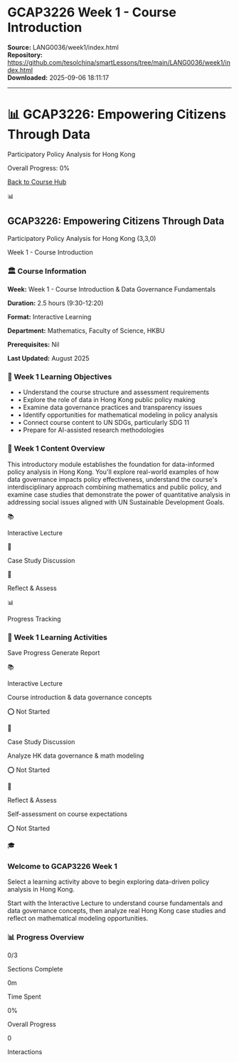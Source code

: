 # GCAP3226 Week 1 - Course Introduction

**Source:** LANG0036/week1/index.html  
**Repository:** https://github.com/tesolchina/smartLessons/tree/main/LANG0036/week1/index.html  
**Downloaded:** 2025-09-06 18:11:17

---

# 📊 GCAP3226: Empowering Citizens Through Data

Participatory Policy Analysis for Hong Kong

Overall Progress: 0%

[ Back to Course Hub ](https://smartlessons.hkbu.tech/GCAP3226/intro.html)

📊


## GCAP3226: Empowering Citizens Through Data


Participatory Policy Analysis for Hong Kong (3,3,0)

Week 1 - Course Introduction


### 🏛️ Course Information


**Week:** Week 1 - Course Introduction & Data Governance Fundamentals

**Duration:** 2.5 hours (9:30-12:20)

**Format:** Interactive Learning

**Department:** Mathematics, Faculty of Science, HKBU

**Prerequisites:** Nil

**Last Updated:** August 2025


### 🎯 Week 1 Learning Objectives


  * • Understand the course structure and assessment requirements
  * • Explore the role of data in Hong Kong public policy making
  * • Examine data governance practices and transparency issues
  * • Identify opportunities for mathematical modeling in policy analysis
  * • Connect course content to UN SDGs, particularly SDG 11
  * • Prepare for AI-assisted research methodologies


### 📖 Week 1 Content Overview


This introductory module establishes the foundation for data-informed policy analysis in Hong Kong. You'll explore real-world examples of how data governance impacts policy effectiveness, understand the course's interdisciplinary approach combining mathematics and public policy, and examine case studies that demonstrate the power of quantitative analysis in addressing social issues aligned with UN Sustainable Development Goals.

📚

Interactive Lecture

💬

Case Study Discussion

🎯

Reflect & Assess

📊

Progress Tracking


### 🧭 Week 1 Learning Activities


Save Progress  Generate Report

📚

Interactive Lecture

Course introduction & data governance concepts

⭕ Not Started

💬

Case Study Discussion

Analyze HK data governance & math modeling

⭕ Not Started

🎯

Reflect & Assess

Self-assessment on course expectations

⭕ Not Started

🎓


### Welcome to GCAP3226 Week 1


Select a learning activity above to begin exploring data-driven policy analysis in Hong Kong.

Start with the Interactive Lecture to understand course fundamentals and data governance concepts, then analyze real Hong Kong case studies and reflect on mathematical modeling opportunities.


### 📊 Progress Overview


0/3

Sections Complete

0m

Time Spent

0%

Overall Progress

0

Interactions
